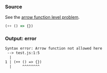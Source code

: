 ### Source
See the [arrow function level problem](../../../../parser/docs/arrow-function-level-problem.md).

```js
(++ () => {})
```

### Output: error
```txt
Syntax error: Arrow function not allowed here
 --> test.js:1:5
  |
1 | (++ () => {})
  |     ^^^^^^^^ 
```
